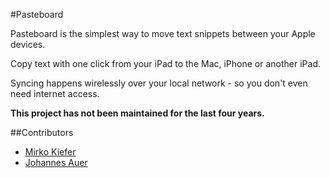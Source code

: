 #Pasteboard

Pasteboard is the simplest way to move text snippets between your Apple devices.

Copy text with one click from your iPad to the Mac, iPhone or another iPad.

Syncing happens wirelessly over your local network - so you don't even need internet access.

**This project has not been maintained for the last four years.**

##Contributors
- [Mirko Kiefer](https://github.com/mirkokiefer)
- [Johannes Auer](https://github.com/johannesauer)
